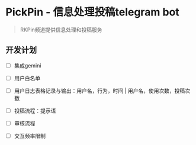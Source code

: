 # PickPin - 信息处理投稿telegram bot

> RKPin频道提供信息处理和投稿服务

## 开发计划
- [ ] 集成gemini
- [ ] 用户白名单
- [ ] 用户日志表格记录与输出：用户名，行为，时间 | 用户名，使用次数，投稿次数
- [ ] 投稿流程：提示语
- [ ] 审核流程
- [ ] 交互频率限制

